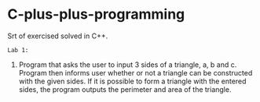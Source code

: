 # C-plus-plus-programming
Srt of exercised solved in C++.

    Lab 1:
  1) Program that asks the user to input 3 sides of a triangle, a, b and c. Program then informs user whether or not a triangle can be constructed with the given sides. If it is possible to form a triangle with the entered sides, the program outputs the perimeter and area of the triangle.
